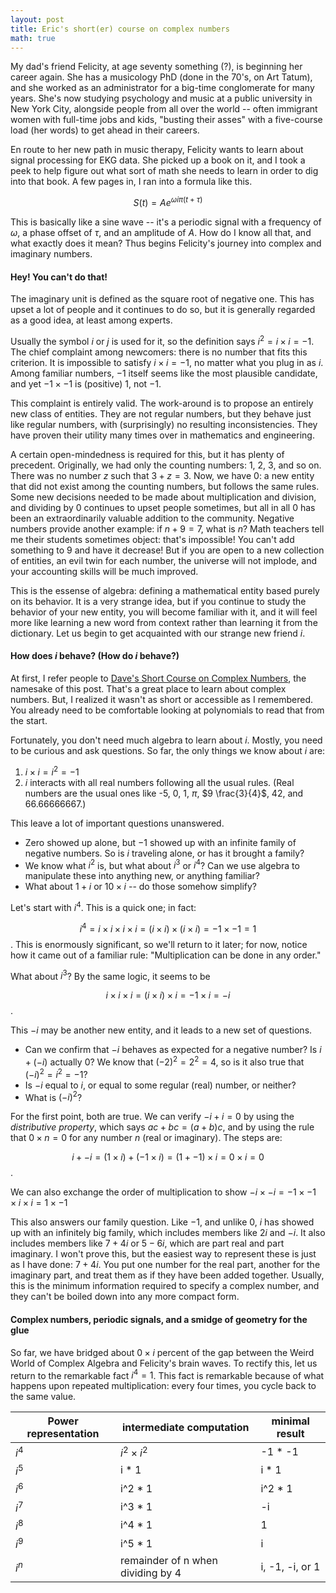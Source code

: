 ```yaml
---
layout: post
title: Eric's short(er) course on complex numbers 
math: true
---
```


My dad's friend Felicity, at age seventy something (?), is beginning her career again. She has a musicology PhD (done in the 70's, on Art Tatum), and she worked as an administrator for a big-time conglomerate for many years. She's now studying psychology and music at a public university in New York City, alongside people from all over the world -- often immigrant women with full-time jobs and kids, "busting their asses" with a five-course load (her words) to get ahead in their careers. 

En route to her new path in music therapy, Felicity wants to learn about signal processing for EKG data. She picked up a book on it, and I took a peek to help figure out what sort of math she needs to learn in order to dig into that book. A few pages in, I ran into a formula like this.

$$S(t) = Ae^{\omega i\pi (t + \tau)}$$

This is basically like a sine wave -- it's a periodic signal with a frequency of $\omega$, a phase offset of $\tau$, and an amplitude of $A$. How do I know all that, and what exactly does it mean? Thus begins Felicity's journey into complex and imaginary numbers.

#### Hey! You can't do that!

The imaginary unit is defined as the square root of negative one. This has upset a lot of people and it continues to do so, but it is generally regarded as a good idea, at least among experts. 

Usually the symbol $i$ or $j$ is used for it, so the definition says $i^2 = i\times i = -1$. The chief complaint among newcomers: there is no number that fits this criterion. It is impossible to satisfy $i \times i = -1$, no matter what you plug in as $i$. Among familiar numbers, $-1$ itself seems like the most plausible candidate, and yet $-1 \times -1$ is (positive) $1$, not $-1$. 

This complaint is entirely valid. The work-around is to propose an entirely new class of entities. They are not regular numbers, but they behave just like regular numbers, with (surprisingly) no resulting inconsistencies. They have proven their utility many times over in mathematics and engineering. 

A certain open-mindedness is required for this, but it has plenty of precedent. Originally, we had only the counting numbers: 1, 2, 3, and so on. There was no number $z$ such that $3 + z = 3$. Now, we have $0$: a new entity that did not exist among the counting numbers, but follows the same rules. Some new decisions needed to be made about multiplication and division, and dividing by $0$ continues to upset people sometimes, but all in all $0$ has been an extraordinarily valuable addition to the community. Negative numbers provide another example: if $n + 9 = 7$, what is $n$? Math teachers tell me their students sometimes object: that's impossible! You can't add something to 9 and have it decrease! But if you are open to a new collection of entities, an evil twin for each number, the universe will not implode, and your accounting skills will be much improved.

This is the essense of algebra: defining a mathematical entity based purely on its behavior. It is a very strange idea, but if you continue to study the behavior of your new entity, you will become familiar with it, and it will feel more like learning a new word from context rather than learning it from the dictionary. Let us begin to get acquainted with our strange new friend $i$.

#### How does $i$ behave? (How do $i$ behave?)

At first, I refer people to [Dave's Short Course on Complex Numbers](https://www2.clarku.edu/faculty/djoyce/complex/), the namesake of this post. That's a great place to learn about complex numbers. But, I realized it wasn't as short or accessible as I remembered. You already need to be comfortable looking at polynomials to read that from the start. 

Fortunately, you don't need much algebra to learn about $i$. Mostly, you need to be curious and ask questions. So far, the only things we know about $i$ are: 

1. $i \times i = i^2 = -1$
2. $i$ interacts with all real numbers following all the usual rules. (Real numbers are the usual ones like -5, 0, 1, $\pi$, $9 \frac{3}{4}$, 42, and 66.66666667.)

This leave a lot of important questions unanswered. 

- Zero showed up alone, but $-1$ showed up with an infinite family of negative numbers. So is $i$ traveling alone, or has it brought a family? 
- We know what $i^2$ is, but what about $i^3$ or $i^4$? Can we use algebra to manipulate these into anything new, or anything familiar?
- What about $1 + i$ or $10 \times i$ -- do those somehow simplify? 

Let's start with $i^4$. This is a quick one; in fact: 

$$i^4 = i \times i \times i \times i = (i \times i) \times (i \times i) = -1 \times -1 = 1$$. This is enormously significant, so we'll return to it later; for now, notice how it came out of a familiar rule: "Multiplication can be done in any order."

What about $i^3$? By the same logic, it seems to be 

$$ i \times i \times i = (i \times i) \times i = -1 \times i = -i$$.

This $-i$ may be another new entity, and it leads to a new set of questions.

- Can we confirm that $-i$ behaves as expected for a negative number? Is $i + (-i)$ actually 0? We know that $(-2)^2 = 2^2 = 4$, so is it also true that $(-i)^2 = i^2 = -1$?
- Is $-i$ equal to $i$, or equal to some regular (real) number, or neither? 
- What is $(-i)^2$? 

For the first point, both are true. We can verify $-i + i = 0$ by using the *distributive property*, which says $ac + bc = (a+b)c$, and by using the rule that $0 \times n = 0$ for any number $n$ (real or imaginary). The steps are:

$$i + -i = (1 \times i) + (-1 \times i) = (1 + -1) \times i = 0 \times i = 0$$.

We can also exchange the order of multiplication to show $-i \times -i = -1 \times -1 \times i \times i = 1 \times -1$

This also answers our family question. Like $-1$, and unlike $0$, $i$ has showed up with an infinitely big family, which includes members like $2i$ and $-i$. It also includes members like $7 + 4i$ or $5 - 6i$, which are part real and part imaginary. I won't prove this, but the easiest way to represent these is just as I have done: $7 + 4i$. You put one number for the real part, another for the imaginary part, and treat them as if they have been added together. Usually, this is the minimum information required to specify a complex number, and they can't be boiled down into any more compact form.

#### Complex numbers, periodic signals, and a smidge of geometry for the glue

So far, we have bridged about $0 \times i$ percent of the gap between the Weird World of Complex Algebra and Felicity's brain waves. To rectify this, let us return to the remarkable fact $i^4 = 1$. This fact is remarkable because of what happens upon repeated multiplication: every four times, you cycle back to the same value.

Power representation | intermediate computation | minimal result
---|---|---
$i^4$ | $i^2 \times i^2$  |  -1 * -1     | 1
$i^5$ | i * 1   | i * 1 | i
$i^6$ | i^2 * 1 | i^2 * 1 | -1
$i^7$ | i^3 * 1 | -i
$i^8$ | i^4 * 1 | 1 
$i^9$ | i^5 * 1 | i
$i^n$ | remainder of n when dividing by 4 | i, -1, -i, or 1 



